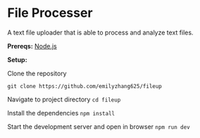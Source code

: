 # File Processer
A text file uploader that is able to process and analyze text files.

**Prereqs:**
[Node.js](https://nodejs.org/)

**Setup:**

Clone the repository

```git clone https://github.com/emilyzhang625/fileup```

Navigate to project directory
`cd fileup`

Install the dependencies
`npm install`

Start the development server and open in browser
`npm run dev`
